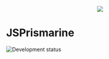 <p align="center"><img src="https://gamepedia.cursecdn.com/minecraft_gamepedia/d/d9/Prismarine_JE2_BE2.gif?version=c410cca3afa3a744a5f460eb70573772"></p>

# JSPrismarine

![Development status](https://user-images.githubusercontent.com/34418030/86368986-2623c100-bc7e-11ea-9913-e09349535293.png)
